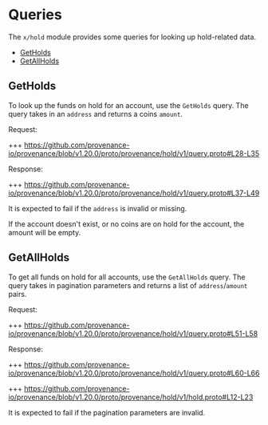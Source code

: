 # Queries

The `x/hold` module provides some queries for looking up hold-related data.

<!-- TOC -->
  - [GetHolds](#getholds)
  - [GetAllHolds](#getallholds)

## GetHolds

To look up the funds on hold for an account, use the `GetHolds` query.
The query takes in an `address` and returns a coins `amount`.

Request:

+++ https://github.com/provenance-io/provenance/blob/v1.20.0/proto/provenance/hold/v1/query.proto#L28-L35

Response:

+++ https://github.com/provenance-io/provenance/blob/v1.20.0/proto/provenance/hold/v1/query.proto#L37-L49

It is expected to fail if the `address` is invalid or missing.

If the account doesn't exist, or no coins are on hold for the account, the amount will be empty.

## GetAllHolds

To get all funds on hold for all accounts, use the `GetAllHolds` query.
The query takes in pagination parameters and returns a list of `address`/`amount` pairs.

Request:

+++ https://github.com/provenance-io/provenance/blob/v1.20.0/proto/provenance/hold/v1/query.proto#L51-L58

Response:

+++ https://github.com/provenance-io/provenance/blob/v1.20.0/proto/provenance/hold/v1/query.proto#L60-L66

<!-- link message: AccountHold -->

+++ https://github.com/provenance-io/provenance/blob/v1.20.0/proto/provenance/hold/v1/hold.proto#L12-L23

It is expected to fail if the pagination parameters are invalid.
